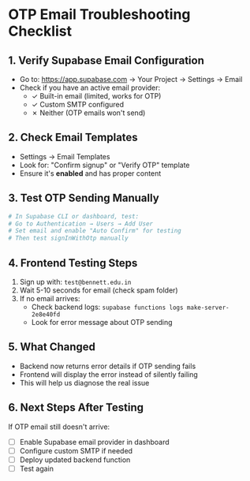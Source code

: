# OTP Email Troubleshooting Checklist

## 1. **Verify Supabase Email Configuration**
- Go to: https://app.supabase.com → Your Project → Settings → Email
- Check if you have an active email provider:
  - ✓ Built-in email (limited, works for OTP)
  - ✓ Custom SMTP configured
  - ✗ Neither (OTP emails won't send)

## 2. **Check Email Templates**
- Settings → Email Templates
- Look for: "Confirm signup" or "Verify OTP" template
- Ensure it's **enabled** and has proper content

## 3. **Test OTP Sending Manually**
```bash
# In Supabase CLI or dashboard, test:
# Go to Authentication → Users → Add User
# Set email and enable "Auto Confirm" for testing
# Then test signInWithOtp manually
```

## 4. **Frontend Testing Steps**
1. Sign up with: `test@bennett.edu.in`
2. Wait 5-10 seconds for email (check spam folder)
3. If no email arrives:
   - Check backend logs: `supabase functions logs make-server-2e8e40fd`
   - Look for error message about OTP sending

## 5. **What Changed**
- Backend now returns error details if OTP sending fails
- Frontend will display the error instead of silently failing
- This will help us diagnose the real issue

## 6. **Next Steps After Testing**
If OTP email still doesn't arrive:
- [ ] Enable Supabase email provider in dashboard
- [ ] Configure custom SMTP if needed
- [ ] Deploy updated backend function
- [ ] Test again
